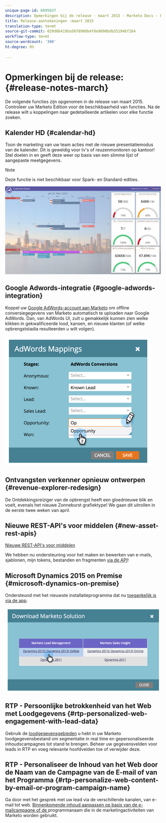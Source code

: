 ```yaml
---
unique-page-id: 6095037
description: Opmerkingen bij de release - maart 2015 - Marketo Docs - Productdocumentatie
title: Release-aantekeningen -maart 2015
translation-type: tm+mt
source-git-commit: 029d8b419ba5078980b4fde9890bdb35194bf264
workflow-type: tm+mt
source-wordcount: '300'
ht-degree: 0%

---
```



# Opmerkingen bij de release: {#release-notes-march}

De volgende functies zijn opgenomen in de release van maart 2015. Controleer uw Marketo Edition voor de beschikbaarheid van functies. Na de release wilt u koppelingen naar gedetailleerde artikelen voor elke functie zoeken.

## Kalender HD {#calendar-hd}

Toon de marketing van uw team acties met de nieuwe presentatiemodus van de kalender. Dit is geweldig voor tv&#39;s of reuzenmonitoren op kantoor! Stel doelen in en geeft deze weer op basis van een slimme lijst of aangepaste meetgegevens.

>[!NOTE]
>
>Deze functie is niet beschikbaar voor Spark- en Standard-edities.

![](assets/image2015-3-23-11-3a39-3a15.png)

## Google Adwords-integratie {#google-adwords-integration}

Koppel uw [Google AdWords-account aan Marketo](/help/marketo/product-docs/administration/additional-integrations/add-google-adwords-as-a-launchpoint-service.md) om offline conversiegegevens van Marketo automatisch te uploaden naar Google AdWords. Dan, van AdWords UI, zult u gemakkelijk kunnen zien welke klikken in gekwalificeerde lood, kansen, en nieuwe klanten (of welke opbrengststadia resulteerden u wilt volgen).

![](assets/image2015-3-23-11-3a50-3a55.png)

## Ontvangsten verkenner opnieuw ontwerpen {#revenue-explorer-redesign}

De Ontdekkingsreiziger van de opbrengst heeft een gloednieuwe blik en voelt, evenals het nieuwe Zonneburst grafiektype! We gaan dit uitrollen in de eerste twee weken van april.

## Nieuwe REST-API&#39;s voor middelen {#new-asset-rest-apis}

[Nieuwe REST-API&#39;s voor middelen](https://developers.marketo.com/)

We hebben nu ondersteuning voor het maken en bewerken van e-mails, sjablonen, mijn tokens, bestanden en fragmenten [via de API](https://developers.marketo.com/documentation/asset-api)!

## Microsoft Dynamics 2015 on Premise {#microsoft-dynamics-on-premise}

Ondersteund met het nieuwste installatieprogramma dat nu [toegankelijk is via de app](/help/marketo/product-docs/crm-sync/microsoft-dynamics-sync/sync-setup/upgrade-the-marketo-solution-for-microsoft-dynamics.md).

![](assets/image2015-3-23-11-3a47-3a16.png)

## RTP - Persoonlijke betrokkenheid van het Web met Loodgegevens {#rtp-personalized-web-engagement-with-lead-data}

Gebruik de [loodgegevensgebieden](/help/marketo/product-docs/web-personalization/using-web-segments/manage-person-data.md) u hebt in uw Marketo loodgegevensbestand om segmentatie in real time en gepersonaliseerde inhoudscampagnes tot stand te brengen. Beheer uw gegevensvelden voor leads in RTP en voeg relevante hoofdvelden toe of verwijder deze.

## RTP - Personaliseer de Inhoud van het Web door de Naam van de Campagne van de E-mail of van het Programma {#rtp-personalize-web-content-by-email-or-program-campaign-name}

Ga door met het gesprek met uw lead via de verschillende kanalen, van e-mail tot web. [Binnenkomende inhoud aanpassen op basis van de e-mailcampagne of de ](/help/marketo/product-docs/web-personalization/using-web-segments/web-segments.md) programmanaam die in de marketingactiviteiten van Marketo worden gebruikt.
